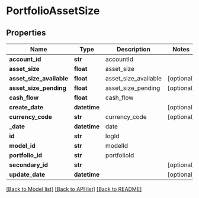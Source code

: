 # PortfolioAssetSize

## Properties
Name | Type | Description | Notes
------------ | ------------- | ------------- | -------------
**account_id** | **str** | accountId | 
**asset_size** | **float** | asset_size | 
**asset_size_available** | **float** | asset_size_available | [optional] 
**asset_size_pending** | **float** | asset_size_pending | [optional] 
**cash_flow** | **float** | cash_flow | 
**create_date** | **datetime** |  | [optional] 
**currency_code** | **str** | currency_code | [optional] 
**_date** | **datetime** | date | 
**id** | **str** | logId | 
**model_id** | **str** | modelId | 
**portfolio_id** | **str** | portfolioId | 
**secondary_id** | **str** |  | [optional] 
**update_date** | **datetime** |  | [optional] 

[[Back to Model list]](../README.md#documentation-for-models) [[Back to API list]](../README.md#documentation-for-api-endpoints) [[Back to README]](../README.md)



